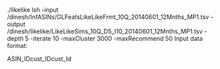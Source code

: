./likelike lsh -input /dinesh/InfASINs/GLFeatsLikeLikeFrmt_10Q_20140601_12Mnths_MP1.tsv -output /dinesh/likelike/LikeLikeSims_10Q_D5_I10_20140601_12Mnths_MP1.tsv -depth 5 -iterate 10 -maxCluster 3000 -maxRecommend 50
Input data format:

ASIN_ID<tab>cust_ID<space>cust_Id<space>
